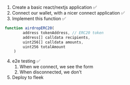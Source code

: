 1. Create a basic react/nextjs application ✅
2. Connect our wallet, with a nicer connect application ✅
3. Implement this function ✅
```javascript 
function airdropERC20(
        address tokenAddress, // ERC20 token
        address[] calldata recipients, 
        uint256[] calldata amounts,
        uint256 totalAmount
    )
```
4. e2e testing ✅
   1. When we connect, we see the form
   2. When disconnected, we don't
5. Deploy to fleek